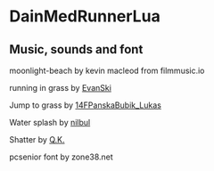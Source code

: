 # DainMedRunnerLua
## Music, sounds and font
moonlight-beach by kevin macleod from filmmusic.io

running in grass by [EvanSki](https://freesound.org/people/EvanSki/sounds/411148/)

Jump to grass by [14FPanskaBubik_Lukas](https://freesound.org/people/14FPanskaBubik_Lukas/sounds/418553/)

Water splash by [nilbul](https://freesound.org/people/nilbul/sounds/404829/)

Shatter by [Q.K.](https://freesound.org/people/Q.K./sounds/56262/)

pcsenior font by zone38.net
